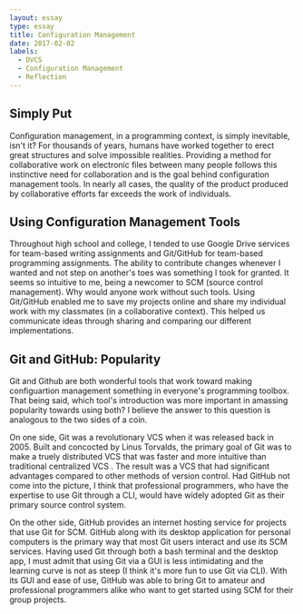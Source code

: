 ```yaml
---
layout: essay
type: essay
title: Configuration Management
date: 2017-02-02
labels:
  - DVCS
  - Configuration Management
  - Reflection
---
```


## Simply Put
Configuration management, in a programming context, is simply inevitable, isn't it?  For thousands of years, humans have worked together to erect great structures and solve impossible realities.  Providing a method for collaborative work on electronic files between many people follows this instinctive need for collaboration and is the goal behind configuration management tools.  In nearly all cases, the quality of the product produced by collaborative efforts far exceeds the work of individuals.

## Using Configuration Management Tools
Throughout high school and college, I tended to use Google Drive services for team-based writing assignments and Git/GitHub for team-based programming assignments.  The ability to contribute changes whenever I wanted and not step on another's toes was something I took for granted.  It seems so intuitive to me, being a newcomer to SCM (source control management).  Why would anyone work without such tools.  Using Git/GitHub enabled me to save my projects online and share my individual work with my classmates (in a collaborative context).  This helped us communicate ideas through sharing and comparing our different implementations.

## Git and GitHub: Popularity 
Git and Github are both wonderful tools that work toward making configuartion management something in everyone's programming toolbox.  That being said, which tool's introduction was more important in amassing popularity towards using both?  I believe the answer to this question is analogous to the two sides of a coin.

On one side, Git was a revolutionary VCS when it was released back in 2005.  Built and concocted by Linus Torvalds, the primary goal of Git was to make a truely distributed VCS that was faster and more intuitive than traditional centralized VCS .  The result was a VCS that had significant advantages compared to other methods of version control.  Had GitHub not come into the picture, I think that professional programmers, who have the expertise to use Git through a CLI, would have widely adopted Git as their primary source control system.

On the other side, GitHub provides an internet hosting service for projects that use Git for SCM.  GitHub along with its desktop application for personal computers is the primary way that most Git users interact and use its SCM services.  Having used Git through both a bash terminal and the desktop app, I must admit that using Git via a GUI is less intimidating and the learning curve is not as steep (I think it's more fun to use Git via CLI).  With its GUI and ease of use, GitHub was able to bring Git to amateur and professional programmers alike who want to get started using SCM for their group projects.

